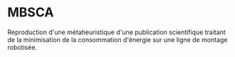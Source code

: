 # MBSCA
Reproduction d'une métaheuristique d'une publication scientifique traitant de la minimisation de la consommation d'énergie sur une ligne de montage robotisée.
